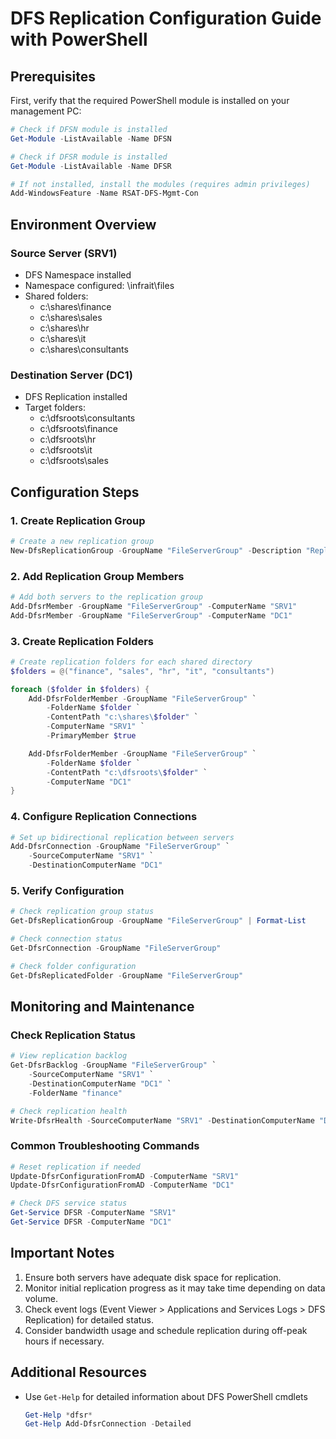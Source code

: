 # DFS Replication Configuration Guide with PowerShell

## Prerequisites
First, verify that the required PowerShell module is installed on your management PC:

```powershell
# Check if DFSN module is installed
Get-Module -ListAvailable -Name DFSN

# Check if DFSR module is installed
Get-Module -ListAvailable -Name DFSR

# If not installed, install the modules (requires admin privileges)
Add-WindowsFeature -Name RSAT-DFS-Mgmt-Con
```

## Environment Overview

### Source Server (SRV1)
- DFS Namespace installed
- Namespace configured: \\infrait\files
- Shared folders:
  - c:\shares\finance
  - c:\shares\sales
  - c:\shares\hr
  - c:\shares\it
  - c:\shares\consultants

### Destination Server (DC1)
- DFS Replication installed
- Target folders:
  - c:\dfsroots\consultants
  - c:\dfsroots\finance
  - c:\dfsroots\hr
  - c:\dfsroots\it
  - c:\dfsroots\sales

## Configuration Steps

### 1. Create Replication Group

```powershell
# Create a new replication group
New-DfsReplicationGroup -GroupName "FileServerGroup" -Description "Replication between SRV1 and DC1"
```

### 2. Add Replication Group Members

```powershell
# Add both servers to the replication group
Add-DfsrMember -GroupName "FileServerGroup" -ComputerName "SRV1"
Add-DfsrMember -GroupName "FileServerGroup" -ComputerName "DC1"
```

### 3. Create Replication Folders

```powershell
# Create replication folders for each shared directory
$folders = @("finance", "sales", "hr", "it", "consultants")

foreach ($folder in $folders) {
    Add-DfsrFolderMember -GroupName "FileServerGroup" `
        -FolderName $folder `
        -ContentPath "c:\shares\$folder" `
        -ComputerName "SRV1" `
        -PrimaryMember $true

    Add-DfsrFolderMember -GroupName "FileServerGroup" `
        -FolderName $folder `
        -ContentPath "c:\dfsroots\$folder" `
        -ComputerName "DC1"
}
```

### 4. Configure Replication Connections

```powershell
# Set up bidirectional replication between servers
Add-DfsrConnection -GroupName "FileServerGroup" `
    -SourceComputerName "SRV1" `
    -DestinationComputerName "DC1"
```

### 5. Verify Configuration

```powershell
# Check replication group status
Get-DfsReplicationGroup -GroupName "FileServerGroup" | Format-List

# Check connection status
Get-DfsrConnection -GroupName "FileServerGroup"

# Check folder configuration
Get-DfsReplicatedFolder -GroupName "FileServerGroup"
```

## Monitoring and Maintenance

### Check Replication Status

```powershell
# View replication backlog
Get-DfsrBacklog -GroupName "FileServerGroup" `
    -SourceComputerName "SRV1" `
    -DestinationComputerName "DC1" `
    -FolderName "finance"

# Check replication health
Write-DfsrHealth -SourceComputerName "SRV1" -DestinationComputerName "DC1"
```

### Common Troubleshooting Commands

```powershell
# Reset replication if needed
Update-DfsrConfigurationFromAD -ComputerName "SRV1"
Update-DfsrConfigurationFromAD -ComputerName "DC1"

# Check DFS service status
Get-Service DFSR -ComputerName "SRV1"
Get-Service DFSR -ComputerName "DC1"
```

## Important Notes

1. Ensure both servers have adequate disk space for replication.
2. Monitor initial replication progress as it may take time depending on data volume.
3. Check event logs (Event Viewer > Applications and Services Logs > DFS Replication) for detailed status.
4. Consider bandwidth usage and schedule replication during off-peak hours if necessary.

## Additional Resources

- Use `Get-Help` for detailed information about DFS PowerShell cmdlets
  ```powershell
  Get-Help *dfsr*
  Get-Help Add-DfsrConnection -Detailed
  ```